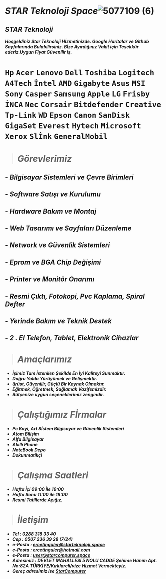 # ***STAR Teknoloji Space***![5077109 (6)](https://user-images.githubusercontent.com/93947784/225666681-3a94a2a9-fb61-42dd-904e-4a336b286b5b.png)


## ***STAR Teknoloji***

***Hoşgeldiniz Star Teknoloji Hİzmetinizde. Google Haritalar ve Github Sayfalarında Bulabilirsiniz. Bİze Ayırdığınız Vakit için Teşekkür ederiz.Uygun Fiyat Güvenilir iş.***

# **`Hp`** **`Acer`** **`Lenovo`** **`Dell`** **`Toshiba`** **`Logitech`** **`A4Tech`** **`İntel`** **`AMD`** **`Gigabyte`** **`Asus`** **`MSI`** **`Sony`** **`Casper`** **`Samsung`** **`Apple`** **`LG`** **`Frisby`** **`İNCA`** **`Nec`** **`Corsair`** **`Bitdefender`** **`Creative`** **`Tp-Link`** **`WD`** **`Epson`** **`Canon`** **`SanDisk`** **`GigaSet`** **`Everest`** **`Hytech`** **`Microsoft`** **`Xerox`** **`Slİnk`** **`GeneralMobil`**

> # ***Görevlerimiz*** 
## - ***Bilgisayar Sistemleri ve Çevre Birimleri*** 
## - ***Software Satışı ve Kurulumu***
## - ***Hardware Bakım ve Montaj***
## - ***Web Tasarımı ve Sayfaları Düzenleme***
## - ***Network ve Güvenlik Sistemleri***
## - ***Eprom ve BGA Chip Değişimi*** 
## - ***Printer ve Monitör Onarımı***
## - ***Resmi Çıktı, Fotokopi, Pvc Kaplama, Spiral Defter***
## - ***Yerinde Bakım ve Teknik Destek*** 
## - ***2 . El Telefon, Tablet, Elektronik Cihazlar***

> # ***Amaçlarımız***
- ***İşimiz Tam İstenilen Şekilde En İyi Kaliteyi Sunmaktır.***
- ***Doğru Yolda Yürüyümek ve Gelişmektir.***
- ***ürüst, Güvenilir, Güçlü Bir Kaynak Olmaktır.*** 
- ***Eğitmek, Öğretmek, Sağlamak Vazifemizdir.***
- ***Bütçenize uygun seçeneklerimiz zengindir.***

> # ***Çalıştığımız Fİrmalar***
- ***Pc Bayi, Art Sİstem  Bilgisayar ve Güvenlik Sistemleri***
- ***Atom Bilişim***
- ***Alfa Bilgisayar***
- ***Akıllı Phone***
- ***NoteBook Depo***
- ***Dokunmatikçi***

> # ***Çalışma Saatleri***
- ***Hafta İçi 09:00 İle 19:00***
- ***Hafta Sonu 11:00 ile 18:00***
- ***Resmi Tatillerde Açığız.***

> # ***İletişim***
- ***Tel : 0288 318 33 40***
- ***Cep : 0507 236 39 28 (7/24)***
- ***e-Posta : ercetinguler@starteknoloji.space***
- ***e-Posta : ercetinguler@hotmail.com***
- ***e-Posta : user@starcomputer.space***
- ***Adresimiz : DEVLET MAHALLESİ 5 NOLU CADDE Şehime Hanım Apt. No:82A TÜRKİYE/Kırklareli/vize***
***Hizmet Vermekteyiz.***
- ***Gereç adresimiz ise [StarComputer](https://starcomputer.space)***


